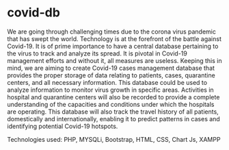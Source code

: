 # covid-db

We are going through challenging times due to the corona virus pandemic
that has swept the world. Technology is at the forefront of the battle against
Covid-19. It is of prime importance to have a central database pertaining to
the virus to track and analyze its spread. It is pivotal in Covid-19 management
efforts and without it, all measures are useless.
Keeping this in mind, we are aiming to create Covid-19 cases management
database that provides the proper storage of data relating to patients, cases,
quarantine centers, and all necessary information.
This database could be used to analyze information to monitor virus growth
in specific areas. Activities in hospital and quarantine centers will also be
recorded to provide a complete understanding of the capacities and
conditions under which the hospitals are operating. This database will also
track the travel history of all patients, domestically and internationally,
enabling it to predict patterns in cases and identifying potential Covid-19
hotspots.

Technologies used: PHP, MYSQLi, Bootstrap, HTML, CSS, Chart Js, XAMPP
